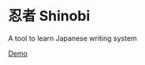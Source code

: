 # 忍者 Shinobi

A tool to learn Japanese writing system

[Demo](https://www.lorenzovainigli.com/shinobi/)
